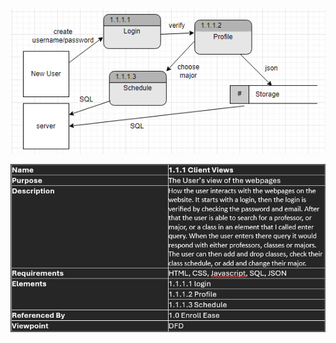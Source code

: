 ![DFD](https://github.com/MckennahPalmer/CSE430/blob/Team3_GH/DFD.png)

![table for client view dfd](https://github.com/MckennahPalmer/CSE430/blob/Team3_GH/DFD%20table.png)
